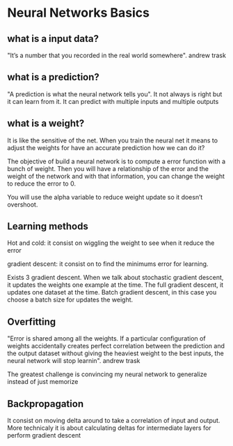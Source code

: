 # Neural Networks Basics

## what is a input data?

"It’s a number that you recorded in the real world somewhere". andrew trask

## what is a prediction?

"A prediction is what the neural network tells you". It not always is right but it can learn from it. It can predict with multiple inputs and multiple outputs 

## what is a weight?

It is like the sensitive of the net. When you train the neural net it means to adjust the weights for have an accurate prediction how we can do it?

The objective of build a neural network is to compute a error function with a bunch of weight. Then you will have a relationship of the error and the weight of the network and with that information, you can change the weight to reduce the error to 0.

You will  use the alpha variable to reduce weight update so it doesn’t overshoot.

## Learning methods

Hot and cold: it consist on wiggling the weight to see when it reduce the error

gradient descent: it consist on to find the minimums error for learning.

Exists 3 gradient descent. When we talk about stochastic gradient descent, it updates the weights one example at the time. The full gradient descent, it updates one dataset at the time. Batch gradient descent, in this case you choose a batch size for updates the weight. 

## Overfitting

"Error is shared among all the weights. If a particular configuration of weights accidentally creates perfect correlation between the prediction and the output dataset without giving the heaviest weight to the best inputs, the neural network
will stop learnin". andrew trask

The greatest challenge is convincing my neural network to generalize instead of just memorize

##  Backpropagation

It consist  on moving delta around to take a correlation of input and output. More technicaly it is about calculating deltas for intermediate layers for perform gradient descent 



